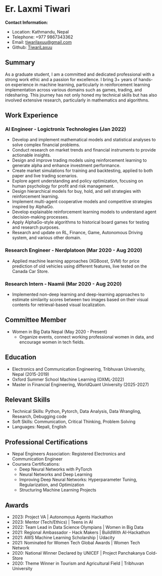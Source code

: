 # Er. Laxmi Tiwari

**Contact Information:**
- Location: Kathmandu, Nepal
- Telephone: +977 9867343362
- Email: tiwarilaxuu@gmail.com
- Github: [TiwariLaxuu](https://github.com/TiwariLaxuu)

## Summary
As a graduate student, I am a committed and dedicated professional with a strong work ethic and a passion for excellence. I bring 3+ years of hands-on experience in machine learning, particularly in reinforcement learning implementation across various domains such as games, trading, and ridesharing. This journey has not only honed my technical skills but has also involved extensive research, particularly in mathematics and algorithms.

## Work Experience

### AI Engineer - Logictronix Technologies (Jan 2022)
- Develop and implement mathematical models and statistical analyses to solve complex financial problems.
- Conduct research on market trends and financial instruments to provide actionable insights.
- Design and improve trading models using reinforcement learning to generate alpha and enhance investment performance.
- Create market simulations for training and backtesting, applied to both paper and live trading scenarios.
- Explore agent understanding and policy optimization, focusing on human psychology for profit and risk management.
- Design hierarchical models for buy, hold, and sell strategies with reinforcement learning.
- Implement multi-agent cooperative models and competitive strategies inspired by AlphaGo.
- Develop explainable reinforcement learning models to understand agent decision-making processes.
- Apply AlphaGo-style algorithms to historical board games for testing and research purposes.
- Research and update on RL, Finance, Game, Autonomous Driving system, and various other domain.

### Research Engineer - Nerdplatoon (Mar 2020 - Aug 2020)
- Applied machine learning approaches (XGBoost, SVM) for price prediction of old vehicles using different features, live tested on the Canada Car Store.

### Research Intern - Naamii (Mar 2020 - Aug 2020)
- Implemented non-deep learning and deep-learning approaches to estimate similarity scores between two images based on their visual contents for retrieval-based visual localization.

## Committee Member
- Women in Big Data Nepal (May 2020 - Present)
  - Organize events, connect working professional women in data, and encourage women in tech fields.

## Education
- Electronics and Communication Engineering, Tribhuvan University, Nepal (2015-2019)
- Oxford Summer School Machine Learning (OXML-2022)
- Master in Financial Engineering, WorldQuant University (2025-2027)

## Relevant Skills
- Technical Skills: Python, Pytorch, Data Analysis, Data Wrangling, Research, Debugging code
- Soft Skills: Communication, Critical Thinking, Problem Solving
- Languages: Nepali, English

## Professional Certifications
- Nepal Engineers Association: Registered Electronics and Communication Engineer
- Coursera Certifications:
  - Deep Neural Networks with PyTorch
  - Neural Networks and Deep Learning
  - Improving Deep Neural Networks: Hyperparameter Tuning, Regularization, and Optimization
  - Structuring Machine Learning Projects

## Awards
- 2023: Project VA | Autonomous Agents Hackathon
- 2023: Mentor (Tech/Ethics) | Teens in AI
- 2022: Team Lead in Data Science Olympians | Women in Big Data
- 2021: Regional Ambassador - Hack Makers | BuildWith AI-Hackathon
- 2021: AWS Machine Learning Scholarship | Udacity
- 2021: Nominated for Women Tech Global Awards | Women Tech Network
- 2020: National Winner Declared by UNICEF | Project Panchakanya Cold-Store
- 2020: Theme Winner in Tourism and Agricultural Field | Tribhuvan University

